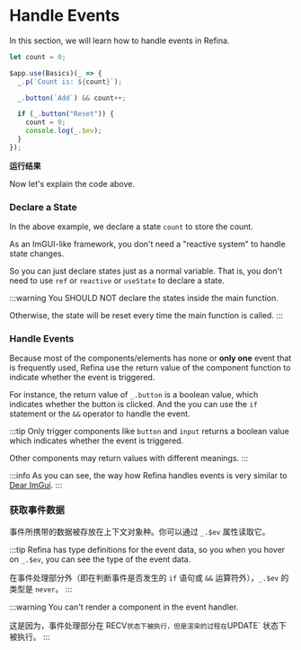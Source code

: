 <script setup>   
import EventHandling from "snippets/event-handling.vue";
</script>

# Handle Events

In this section, we will learn how to handle events in Refina.

```ts
let count = 0;

$app.use(Basics)(_ => {
  _.p(`Count is: ${count}`);

  _.button(`Add`) && count++;

  if (_.button("Reset")) {
    count = 0;
    console.log(_.$ev);
  }
});
```

**运行结果**

<EventHandling />

Now let's explain the code above.

### Declare a State

In the above example, we declare a state `count` to store the count.

As an ImGUI-like framework, you don't need a "reactive system" to handle state changes.

So you can just declare states just as a normal variable. That is, you don't need to use `ref` or `reactive` or `useState` to declare a state.

:::warning
You SHOULD NOT declare the states inside the main function.

Otherwise, the state will be reset every time the main function is called.
:::

### Handle Events

Because most of the components/elements has none or **only one** event that is frequently used, Refina use the return value of the component function to indicate whether the event is triggered.

For instance, the return value of `_.button` is a boolean value, which indicates whether the button is clicked. And the you can use the `if` statement or the `&&` operator to handle the event.

:::tip
Only trigger components like `button` and `input` returns a boolean value which indicates whether the event is triggered.

Other components may return values with different meanings.
:::

:::info
As you can see, the way how Refina handles events is very similar to [Dear ImGui](https://github.com/ocornut/imgui).
:::

### 获取事件数据

事件所携带的数据被存放在上下文对象种。你可以通过 `_.$ev` 属性读取它。

:::tip
Refina has type definitions for the event data, so you when you hover on `_.$ev`, you can see the type of the event data.

在事件处理部分外（即在判断事件是否发生的 `if` 语句或 `&&` 运算符外），`_.$ev` 的类型是 `never`。
:::

:::warning
You can't render a component in the event handler.

这是因为，事件处理部分在 RECV`状态下被执行，但是渲染的过程在`UPDATE\` 状态下被执行。
:::
